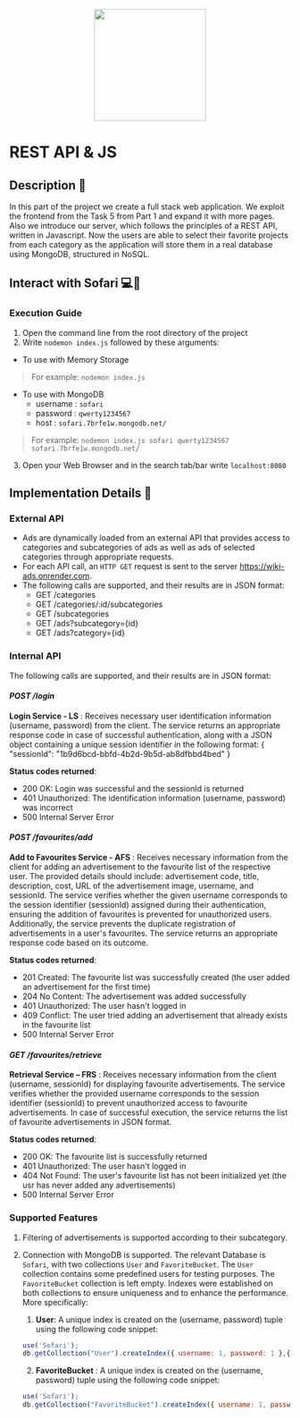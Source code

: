 <div align="center">
    <img src="../../media/logo_svg.svg" width="200" >
</div>

# REST API & JS

## Description 📌
In this part of the project we create a full stack web application. We exploit the frontend from the Task 5 from Part 1 and expand it with more pages. Also we introduce our server, which follows the principles of a REST API, written in Javascript. Now the users are able to select their favorite projects from each category as the application will store them in a real database using MongoDB, structured in NoSQL.

## Interact with Sofari 💻📱
### Execution Guide
1. Open the command line from the root directory of the project
2. Write `nodemon index.js` followed by these arguments:
* To use with Memory Storage
> For example: `nodemon index.js`
* To use with MongoDB
    * username : `sofari`
    * password : `qwerty1234567`
    * host : `sofari.7brfe1w.mongodb.net/`
> For example: `nodemon index.js sofari qwerty1234567 sofari.7brfe1w.mongodb.net/`
3. Open your Web Browser and in the search tab/bar write `localhost:8080`

## Implementation Details 📜
### External API
- Ads are dynamically loaded from an external API that provides access to categories and subcategories of ads as well as ads of selected categories through appropriate requests.
- For each API call, an `HTTP GET` request is sent to the server https://wiki-ads.onrender.com.
- The following calls are supported, and their results are in JSON format:
    - GET /categories
    - GET /categories/:id/subcategories
    - GET /subcategories
    - GET /ads?subcategory={id}
    - GET /ads?category={id}

### Internal API
The following calls are supported, and their results are in JSON format:
#### *POST /login*
**Login Service - LS** : Receives necessary user identification information (username, password) from the client. The service returns an appropriate response code in case of successful authentication, along with a JSON object containing a unique session identifier in the following format:
{ "sessionId": "1b9d6bcd-bbfd-4b2d-9b5d-ab8dfbbd4bed" }

**Status codes returned**:
- 200 OK: Login was successful and the sessionId is returned
- 401 Unauthorized: The identification information (username, password) was incorrect
- 500 Internal Server Error

#### *POST /favourites/add*
**Add to Favourites Service - AFS** : Receives necessary information from the client for adding an advertisement to the favourite list of the respective user. The provided details should include: advertisement code, title, description, cost, URL of the advertisement image, username, and sessionId. The service verifies whether the given username corresponds to the session identifier (sessionId) assigned during their authentication, ensuring the addition of favourites is prevented for unauthorized users. Additionally, the service prevents the duplicate registration of advertisements in a user's favourites. The service returns an appropriate response code based on its outcome.

**Status codes returned**:
- 201 Created: The favourite list was successfully created (the user added an advertisement for the first time)
- 204 No Content: The advertisement was added successfully
- 401 Unauthorized: The user hasn't logged in 
- 409 Conflict: The user tried adding an advertisement that already exists in the favourite list
- 500 Internal Server Error

#### *GET /favourites/retrieve*
**Retrieval Service – FRS** : Receives necessary information from the client (username, sessionId) for displaying favourite advertisements. The service verifies whether the provided username corresponds to the session identifier (sessionId) to prevent unauthorized access to favourite advertisements. In case of successful execution, the service returns the list of favourite advertisements in JSON format.

**Status codes returned**:
- 200 OK: The favourite list is successfully returned
- 401 Unauthorized: The user hasn't logged in 
- 404 Not Found: The user's favourite list has not been initialized yet (the usr has never added any advertisements)
- 500 Internal Server Error

### Supported Features
1. Filtering of advertisements is supported according to their subcategory.
2. Connection with MongoDB is supported. The relevant Database is `Sofari`, with two collections `User` and `FavoriteBucket`. The `User` collection contains some predefined users for testing purposes. The `FavoriteBucket` collection is left empty. Indexes were established on both collections to ensure uniqueness and to enhance the performance. More specifically:

    1. **User**: A unique index is created on the (username, password) tuple using the following code snippet: 

    ```js
    use('Sofari');
    db.getCollection("User").createIndex({ username: 1, password: 1 },{ unique: true, name: "uniqueUserCredentials" } );
    ```

    2. **FavoriteBucket** : A unique index is created on the (username, password) tuple using the following code snippet:

    ```js
    use('Sofari');
    db.getCollection("FavoriteBucket").createIndex({ username: 1, password: 1 },{ unique: true, name: "uniqueUserCredentials" } );
    ```
